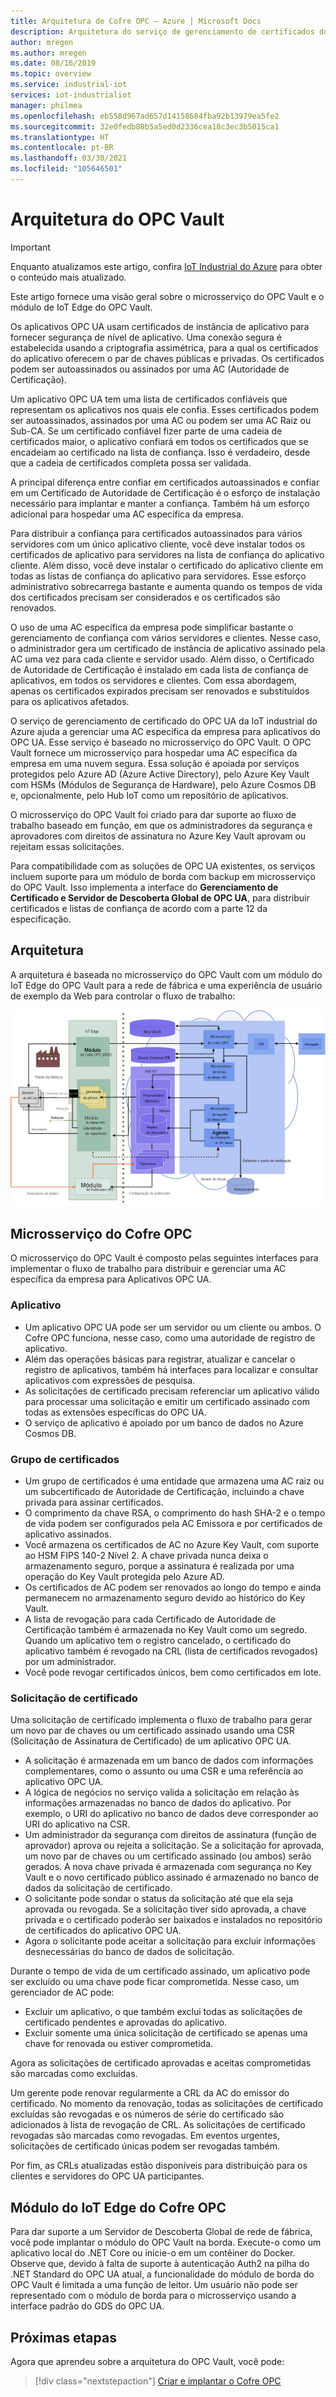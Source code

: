 ```yaml
---
title: Arquitetura de Cofre OPC – Azure | Microsoft Docs
description: Arquitetura do serviço de gerenciamento de certificados do Cofre OPC
author: mregen
ms.author: mregen
ms.date: 08/16/2019
ms.topic: overview
ms.service: industrial-iot
services: iot-industrialiot
manager: philmea
ms.openlocfilehash: eb558d967ad657d14158684fba92b13979ea5fe2
ms.sourcegitcommit: 32e0fedb80b5a5ed0d2336cea18c3ec3b5015ca1
ms.translationtype: HT
ms.contentlocale: pt-BR
ms.lasthandoff: 03/30/2021
ms.locfileid: "105646501"
---
```

# <a name="opc-vault-architecture"></a>Arquitetura do OPC Vault

> [!IMPORTANT]
> Enquanto atualizamos este artigo, confira [IoT Industrial do Azure](https://azure.github.io/Industrial-IoT/) para obter o conteúdo mais atualizado.

Este artigo fornece uma visão geral sobre o microsserviço do OPC Vault e o módulo de IoT Edge do OPC Vault.

Os aplicativos OPC UA usam certificados de instância de aplicativo para fornecer segurança de nível de aplicativo. Uma conexão segura é estabelecida usando a criptografia assimétrica, para a qual os certificados do aplicativo oferecem o par de chaves públicas e privadas. Os certificados podem ser autoassinados ou assinados por uma AC (Autoridade de Certificação).

Um aplicativo OPC UA tem uma lista de certificados confiáveis que representam os aplicativos nos quais ele confia. Esses certificados podem ser autoassinados, assinados por uma AC ou podem ser uma AC Raiz ou Sub-CA. Se um certificado confiável fizer parte de uma cadeia de certificados maior, o aplicativo confiará em todos os certificados que se encadeiam ao certificado na lista de confiança. Isso é verdadeiro, desde que a cadeia de certificados completa possa ser validada.

A principal diferença entre confiar em certificados autoassinados e confiar em um Certificado de Autoridade de Certificação é o esforço de instalação necessário para implantar e manter a confiança. Também há um esforço adicional para hospedar uma AC específica da empresa. 

Para distribuir a confiança para certificados autoassinados para vários servidores com um único aplicativo cliente, você deve instalar todos os certificados de aplicativo para servidores na lista de confiança do aplicativo cliente. Além disso, você deve instalar o certificado do aplicativo cliente em todas as listas de confiança do aplicativo para servidores. Esse esforço administrativo sobrecarrega bastante e aumenta quando os tempos de vida dos certificados precisam ser considerados e os certificados são renovados.

O uso de uma AC específica da empresa pode simplificar bastante o gerenciamento de confiança com vários servidores e clientes. Nesse caso, o administrador gera um certificado de instância de aplicativo assinado pela AC uma vez para cada cliente e servidor usado. Além disso, o Certificado de Autoridade de Certificação é instalado em cada lista de confiança de aplicativos, em todos os servidores e clientes. Com essa abordagem, apenas os certificados expirados precisam ser renovados e substituídos para os aplicativos afetados.

O serviço de gerenciamento de certificado do OPC UA da IoT industrial do Azure ajuda a gerenciar uma AC específica da empresa para aplicativos do OPC UA. Esse serviço é baseado no microsserviço do OPC Vault. O OPC Vault fornece um microsserviço para hospedar uma AC específica da empresa em uma nuvem segura. Essa solução é apoiada por serviços protegidos pelo Azure AD (Azure Active Directory), pelo Azure Key Vault com HSMs (Módulos de Segurança de Hardware), pelo Azure Cosmos DB e, opcionalmente, pelo Hub IoT como um repositório de aplicativos.

O microsserviço do OPC Vault foi criado para dar suporte ao fluxo de trabalho baseado em função, em que os administradores da segurança e aprovadores com direitos de assinatura no Azure Key Vault aprovam ou rejeitam essas solicitações.

Para compatibilidade com as soluções de OPC UA existentes, os serviços incluem suporte para um módulo de borda com backup em microsserviço do OPC Vault. Isso implementa a interface do **Gerenciamento de Certificado e Servidor de Descoberta Global de OPC UA**, para distribuir certificados e listas de confiança de acordo com a parte 12 da especificação. 


## <a name="architecture"></a>Arquitetura

A arquitetura é baseada no microsserviço do OPC Vault com um módulo do IoT Edge do OPC Vault para a rede de fábrica e uma experiência de usuário de exemplo da Web para controlar o fluxo de trabalho:

![Diagrama da arquitetura do OPC Vault](media/overview-opc-vault-architecture/opc-vault.png)

## <a name="opc-vault-microservice"></a>Microsserviço do Cofre OPC

O microsserviço do OPC Vault é composto pelas seguintes interfaces para implementar o fluxo de trabalho para distribuir e gerenciar uma AC específica da empresa para Aplicativos OPC UA.

### <a name="application"></a>Aplicativo 
- Um aplicativo OPC UA pode ser um servidor ou um cliente ou ambos. O Cofre OPC funciona, nesse caso, como uma autoridade de registro de aplicativo. 
- Além das operações básicas para registrar, atualizar e cancelar o registro de aplicativos, também há interfaces para localizar e consultar aplicativos com expressões de pesquisa. 
- As solicitações de certificado precisam referenciar um aplicativo válido para processar uma solicitação e emitir um certificado assinado com todas as extensões específicas do OPC UA. 
- O serviço de aplicativo é apoiado por um banco de dados no Azure Cosmos DB.

### <a name="certificate-group"></a>Grupo de certificados
- Um grupo de certificados é uma entidade que armazena uma AC raiz ou um subcertificado de Autoridade de Certificação, incluindo a chave privada para assinar certificados. 
- O comprimento da chave RSA, o comprimento do hash SHA-2 e o tempo de vida podem ser configurados pela AC Emissora e por certificados de aplicativo assinados. 
- Você armazena os certificados de AC no Azure Key Vault, com suporte ao HSM FIPS 140-2 Nível 2. A chave privada nunca deixa o armazenamento seguro, porque a assinatura é realizada por uma operação do Key Vault protegida pelo Azure AD. 
- Os certificados de AC podem ser renovados ao longo do tempo e ainda permanecem no armazenamento seguro devido ao histórico do Key Vault. 
- A lista de revogação para cada Certificado de Autoridade de Certificação também é armazenada no Key Vault como um segredo. Quando um aplicativo tem o registro cancelado, o certificado do aplicativo também é revogado na CRL (lista de certificados revogados) por um administrador.
- Você pode revogar certificados únicos, bem como certificados em lote.

### <a name="certificate-request"></a>Solicitação de certificado
Uma solicitação de certificado implementa o fluxo de trabalho para gerar um novo par de chaves ou um certificado assinado usando uma CSR (Solicitação de Assinatura de Certificado) de um aplicativo OPC UA. 
- A solicitação é armazenada em um banco de dados com informações complementares, como o assunto ou uma CSR e uma referência ao aplicativo OPC UA. 
- A lógica de negócios no serviço valida a solicitação em relação às informações armazenadas no banco de dados do aplicativo. Por exemplo, o URI do aplicativo no banco de dados deve corresponder ao URI do aplicativo na CSR.
- Um administrador da segurança com direitos de assinatura (função de aprovador) aprova ou rejeita a solicitação. Se a solicitação for aprovada, um novo par de chaves ou um certificado assinado (ou ambos) serão gerados. A nova chave privada é armazenada com segurança no Key Vault e o novo certificado público assinado é armazenado no banco de dados da solicitação de certificado.
- O solicitante pode sondar o status da solicitação até que ela seja aprovada ou revogada. Se a solicitação tiver sido aprovada, a chave privada e o certificado poderão ser baixados e instalados no repositório de certificados do aplicativo OPC UA.
- Agora o solicitante pode aceitar a solicitação para excluir informações desnecessárias do banco de dados de solicitação. 

Durante o tempo de vida de um certificado assinado, um aplicativo pode ser excluído ou uma chave pode ficar comprometida. Nesse caso, um gerenciador de AC pode:
- Excluir um aplicativo, o que também exclui todas as solicitações de certificado pendentes e aprovadas do aplicativo. 
- Excluir somente uma única solicitação de certificado se apenas uma chave for renovada ou estiver comprometida.

Agora as solicitações de certificado aprovadas e aceitas comprometidas são marcadas como excluídas.

Um gerente pode renovar regularmente a CRL da AC do emissor do certificado. No momento da renovação, todas as solicitações de certificado excluídas são revogadas e os números de série do certificado são adicionados à lista de revogação de CRL. As solicitações de certificado revogadas são marcadas como revogadas. Em eventos urgentes, solicitações de certificado únicas podem ser revogadas também.

Por fim, as CRLs atualizadas estão disponíveis para distribuição para os clientes e servidores do OPC UA participantes.

## <a name="opc-vault-iot-edge-module"></a>Módulo do IoT Edge do Cofre OPC
Para dar suporte a um Servidor de Descoberta Global de rede de fábrica, você pode implantar o módulo do OPC Vault na borda. Execute-o como um aplicativo local do .NET Core ou inicie-o em um contêiner do Docker. Observe que, devido à falta de suporte à autenticação Auth2 na pilha do .NET Standard do OPC UA atual, a funcionalidade do módulo de borda do OPC Vault é limitada a uma função de leitor. Um usuário não pode ser representado com o módulo de borda para o microsserviço usando a interface padrão do GDS do OPC UA.

## <a name="next-steps"></a>Próximas etapas

Agora que aprendeu sobre a arquitetura do OPC Vault, você pode:

> [!div class="nextstepaction"]
> [Criar e implantar o Cofre OPC](howto-opc-vault-deploy.md)

